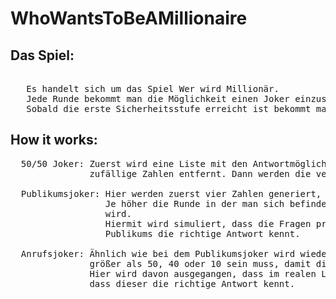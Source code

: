 # WhoWantsToBeAMillionaire

## Das Spiel:
<pre>   
   Es handelt sich um das Spiel Wer wird Millionär.
   Jede Runde bekommt man die Möglichkeit einen Joker einzusetzen: Entweder den 50/50-Joker, den Publikumsjoker oder den Anrufsjoker.
   Sobald die erste Sicherheitsstufe erreicht ist bekommt man die Möglichkeit aus dem Spiel auszusteigen und das gewonnene Geld zu behalten.
</pre>
## How it works:
  <pre>
  50/50 Joker: Zuerst wird eine Liste mit den Antwortmöglichkeiten erstellt. Anschließend werden, nachdem die richtige Antwort entfernt wurde, zwei
               zufällige Zahlen entfernt. Dann werden die verbleibende Antwort mit der richtigen Antwort ausgegeben.
               
  Publikumsjoker: Hier werden zuerst vier Zahlen generiert, die zusammen 100 ergeben. Dann wird eine weitere Zahl generiert, hier chance genannt. 
                  Je höher die Runde in der man sich befindet, desto höher muss chance sein damit die richtige Antwort der höchsten Prozentzahl zugewiesen 
                  wird. 
                  Hiermit wird simuliert, dass die Fragen pro Runde schwerer werden und damit die Wahrscheinlichkeit sinkt, dass die Mehrheit des
                  Publikums die richtige Antwort kennt.
                  
  Anrufsjoker: Ähnlich wie bei dem Publikumsjoker wird wieder eine zufällige Zahl zwischen 1 - 100 erstellt, welche je nachdem wer angerufen wird, entweder 
               größer als 50, 40 oder 10 sein muss, damit die richtige Antwort angegeben wird. 
               Hier wird davon ausgegangen, dass im realen Leben der Lehrer das höchste Wissen hat und damit die Wahrscheinlichkeit am höchsten ist,
               dass dieser die richtige Antwort kennt.
</pre>

